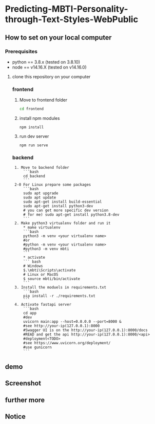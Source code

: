 # Predicting-MBTI-Personality-through-Text-Styles-WebPublic



## How to set on your local computer
### Prerequisites

* python == 3.8.x (tested on 3.8.10)
* node == v14.16.X (tested on v14.16.0)

1. clone this repository on your computer

     ### frontend
    1. Move to frontend folder
        ```bash
        cd frontend
        ```
    2. install npm modules
        ```
        npm install
        ```
    3. run dev server
        ```
        npm run serve
        ```
    ### backend
        1. Move to backend folder
            ```bash
            cd backend
            ```
        2-0 For Linux prepare some packages
            ```bash
            sudo apt upgrade
            sudo apt update
            sudo apt-get install build-essential
            sudo apt-get install python3-dev
            # you can get more specific dev version
            # for me) sudo apt-get install python3.8-dev
            ```
        2. Make python3 virtualenv folder and run it
            * make virtualenv
            ```bash
            python3 -m venv <your virtualenv name>
            #or
            #python -m venv <your virtualenv name>
            #python3 -m venv mbti
            ```
            * activate
            ``` bash
            # Windows
            $.\mbti\Scripts\activate
            # Linux or MacOS
            $ source mbti/bin/activate
            ```
        3. Install the moduels in requirements.txt
            ```bash
            pip install -r ./requirements.txt
            ```
        4. Activate fastapi server
            ```bash
            cd app
            #dev
            uvicorn main:app --host=0.0.0.0 --port=8000 &
            #see http://your-ip(127.0.0.1):8000
            #Swagger UI is on the http://your-ip(127.0.0.1):8000/docs
            #READ and get the api http://your-ip(127.0.0.1):8000/<api>
            #deployment<TODO>
            #see https://www.uvicorn.org/deployment/
            #use gunicorn
            ```


## demo

## Screenshot

## further more

## Notice
